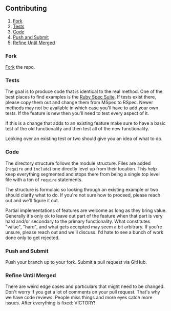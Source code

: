 ## Contributing

1. [Fork](#fork)
2. [Tests](#tests)
3. [Code](#code)
4. [Push and Submit](#push-and-submit)
5. [Refine Until Merged](#refine-until-merged)

### Fork

[Fork](https://github.com/AaronLasseigne/polyfill/fork) the repo.

### Tests

The goal is to produce code that is identical to the real method. One
of the best places to find examples is the
[Ruby Spec Suite](https://github.com/ruby/spec). If tests exist there,
please copy them out and change them from MSpec to RSpec. Newer
methods may not be available in which case you'll have to add your
own tests. If the feature is new then you'll need to test every aspect
of it.

If this is a change that adds to an existing feature make sure to have
a basic test of the old functionality and then test all of the new
functionality.

Looking over an existing test or two should give you an idea of what
to do.

### Code

The directory structure follows the module structure. Files are added
(`require` and `include`) one directly level up from their location.
This help keep everything segmented and stops there from being a
single top level file with a ton of `require` statements.

The structure is formulaic so looking through an existing example
or two should clarify what to do. If you're not sure how to proceed,
please reach out and we'll figure it out.

Partial implementations of features are welcome as long as they
bring value. Generally it's only ok to leave out part of the feature
when that part is very hard and/or secondary to the primary 
functionality. What constitutes "value", "hard", and what gets
accepted may seem a bit arbitrary. If you're unsure, please reach out
and we'll discuss. I'd hate to see a bunch of work done only to get
rejected.

### Push and Submit

Push your branch up to your fork. Submit a pull request via
GitHub.

### Refine Until Merged

There are weird edge cases and particulars that might need to be
changed. Don't worry if you get a lot of comments on your pull
request. That's why we have code reviews. People miss things and more
eyes catch more issues. After everything is fixed: VICTORY!
